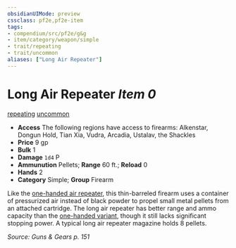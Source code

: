 ```yaml
---
obsidianUIMode: preview
cssclass: pf2e,pf2e-item
tags:
- compendium/src/pf2e/g&g
- item/category/weapon/simple
- trait/repeating
- trait/uncommon
aliases: ["Long Air Repeater"]
---
```

# Long Air Repeater *Item 0*  
[repeating](../../../Rules/traits/repeating-g-g.md)  [uncommon](../../../Rules/traits/uncommon.md)  

- **Access** The following regions have access to firearms: Alkenstar, Dongun Hold, Tian Xia, Vudra, Arcadia, Ustalav, the Shackles
- **Price** 9 gp
- **Bulk** 1
- **Damage** `1d4` P
- **Ammunution** Pellets; **Range** 60 ft.; **Reload** 0
- **Hands** 2
- **Category** Simple; **Group** Firearm 

Like the [one-handed air repeater](air-repeater-g-g.md), this thin-barreled firearm uses a container of pressurized air instead of black powder to propel small metal pellets from an attached cartridge. The long air repeater has better range and ammo capacity than the [one-handed variant](air-repeater-g-g.md), though it still lacks significant stopping power. A typical long air repeater magazine holds 8 pellets.

*Source: Guns & Gears p. 151*